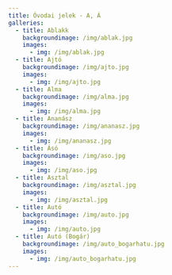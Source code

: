 ```yaml
---
title: Óvodai jelek - A, Á
galleries:
  - title: Ablakk
    backgroundimage: /img/ablak.jpg
    images:
      - img: /img/ablak.jpg
  - title: Ajtó
    backgroundimage: /img/ajto.jpg
    images:
      - img: /img/ajto.jpg
  - title: Alma
    backgroundimage: /img/alma.jpg
    images:
      - img: /img/alma.jpg
  - title: Ananász
    backgroundimage: /img/ananasz.jpg
    images:
      - img: /img/ananasz.jpg
  - title: Ásó
    backgroundimage: /img/aso.jpg
    images:
      - img: /img/aso.jpg
  - title: Asztal
    backgroundimage: /img/asztal.jpg
    images:
      - img: /img/asztal.jpg
  - title: Autó
    backgroundimage: /img/auto.jpg
    images:
      - img: /img/auto.jpg
  - title: Autó (Bogár)
    backgroundimage: /img/auto_bogarhatu.jpg
    images:
      - img: /img/auto_bogarhatu.jpg
---
```


